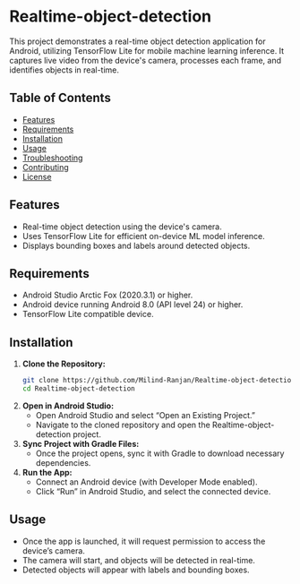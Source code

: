 # Realtime-object-detection

This project demonstrates a real-time object detection application for Android, utilizing TensorFlow Lite for mobile machine learning inference. It captures live video from the device's camera, processes each frame, and identifies objects in real-time.

## Table of Contents
- [Features](#features)
- [Requirements](#requirements)
- [Installation](#installation)
- [Usage](#usage)
- [Troubleshooting](#troubleshooting)
- [Contributing](#contributing)
- [License](#license)

## Features
- Real-time object detection using the device's camera.
- Uses TensorFlow Lite for efficient on-device ML model inference.
- Displays bounding boxes and labels around detected objects.

## Requirements
- Android Studio Arctic Fox (2020.3.1) or higher.
- Android device running Android 8.0 (API level 24) or higher.
- TensorFlow Lite compatible device.

## Installation

1. **Clone the Repository:**
   ```bash
   git clone https://github.com/Milind-Ranjan/Realtime-object-detection.git
   cd Realtime-object-detection
   ```
2. **Open in Android Studio:**
	-	Open Android Studio and select “Open an Existing Project.”
	-	Navigate to the cloned repository and open the Realtime-object-detection project.
3.	**Sync Project with Gradle Files:**
	-	Once the project opens, sync it with Gradle to download necessary dependencies.
4.	**Run the App:**
	-	Connect an Android device (with Developer Mode enabled).
	-	Click “Run” in Android Studio, and select the connected device.
## Usage
- Once the app is launched, it will request permission to access the device’s camera.
- The camera will start, and objects will be detected in real-time.
-	Detected objects will appear with labels and bounding boxes.
